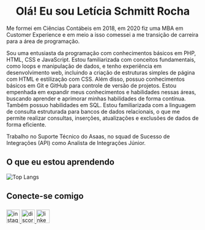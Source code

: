 <h1 align="center">Olá! Eu sou Letícia Schmitt Rocha</h1>

Me formei em Ciências Contábeis em 2018, em 2020 fiz uma MBA em Customer Experience e em meio a isso comessei a me transição de carreira para a área de programação. 

Sou uma entusiasta da programação com conhecimentos básicos em PHP, HTML, CSS e JavaScript. Estou familiarizada com conceitos fundamentais, como loops e manipulação de dados, e tenho experiência em desenvolvimento web, incluindo a criação de estruturas simples de página com HTML e estilização com CSS. Além disso, possuo conhecimentos básicos em Git e GitHub para controle de versão de projetos. Estou empenhada em expandir meus conhecimentos e habilidades nessas áreas, buscando aprender e aprimorar minhas habilidades de forma contínua. Também possuo habilidades em SQL. Estou familiarizada com a linguagem de consulta estruturada para bancos de dados relacionais, o que me permite realizar consultas, inserções, atualizações e exclusões de dados de forma eficiente.

Trabalho no Suporte Técnico do Asaas, no squad de Sucesso de Integrações (API) como Analista de Integrações Júnior.

## O que eu estou aprendendo
![Top Langs](https://github-readme-stats-git-masterrstaa-rickstaa.vercel.app/api/top-langs/?username=leticiaschmitt&layout=compact&bg_color=000&border_color=ff0000&title_color=E94D5F&text_color=FFF)

## Conecte-se comigo

###

<div align="left">
  <a href="https://www.instagram.com/leh_schmitt/" target="_blank">
    <img src="https://img.shields.io/static/v1?message=Instagram&logo=instagram&label=&color=E4405F&logoColor=white&labelColor=&style=for-the-badge" height="35" alt="instagram logo"  />
  </a>
  <a href="https://discord.com/channels/@leticiarocha_" target="_blank">
    <img src="https://img.shields.io/static/v1?message=Discord&logo=discord&label=&color=7289DA&logoColor=white&labelColor=&style=for-the-badge" height="35" alt="discord logo"  />
  </a>
  <a href="https://www.linkedin.com/in/leticia-srocha/" target="_blank">
    <img src="https://img.shields.io/static/v1?message=LinkedIn&logo=linkedin&label=&color=0077B5&logoColor=white&labelColor=&style=for-the-badge" height="35" alt="linkedin logo"  />
  </a>
</div>

###
